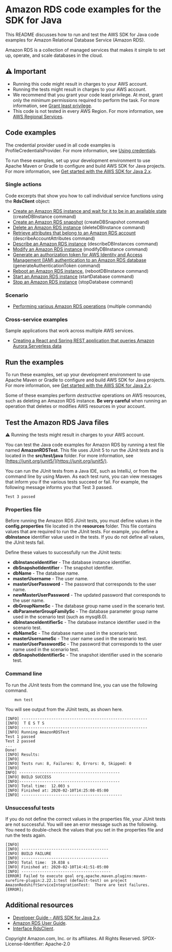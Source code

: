 # Amazon RDS code examples for the SDK for Java

This README discusses how to run and test the AWS SDK for Java code examples for Amazon Relational Database Service (Amazon RDS).

Amazon RDS is a collection of managed services that makes it simple to set up, operate, and scale databases in the cloud.

## ⚠️ Important
* Running this code might result in charges to your AWS account. 
* Running the tests might result in charges to your AWS account.
*  We recommend that you grant your code least privilege. At most, grant only the minimum permissions required to perform the task. For more information, see [Grant least privilege](https://docs.aws.amazon.com/IAM/latest/UserGuide/best-practices.html#grant-least-privilege). 
* This code is not tested in every AWS Region. For more information, see [AWS Regional Services](https://aws.amazon.com/about-aws/global-infrastructure/regional-product-services).

## Code examples

The credential provider used in all code examples is ProfileCredentialsProvider. For more information, see [Using credentials](https://docs.aws.amazon.com/sdk-for-java/latest/developer-guide/credentials.html).

To run these examples, set up your development environment to use Apache Maven or Gradle to configure and build AWS SDK for Java projects. For more information, 
see [Get started with the AWS SDK for Java 2.x](https://docs.aws.amazon.com/sdk-for-java/latest/developer-guide/get-started.html).

### Single actions

Code excerpts that show you how to call individual service functions using the **RdsClient** object: 

- [Create an Amazon RDS instance and wait for it to be in an available state](https://github.com/awsdocs/aws-doc-sdk-examples/blob/main/javav2/example_code/rds/src/main/java/com/example/rds/CreateDBInstance.java) (createDBInstance command)
- [Create an Amazon RDS snapshot](https://github.com/awsdocs/aws-doc-sdk-examples/blob/main/javav2/example_code/rds/src/main/java/com/example/rds/CreateDBSnapshot.java) (createDBSnapshot command)
- [Delete an Amazon RDS instance](https://github.com/awsdocs/aws-doc-sdk-examples/blob/main/javav2/example_code/rds/src/main/java/com/example/rds/DeleteDBInstance.java) (deleteDBInstance command)
- [Retrieve attributes that belong to an Amazon RDS account](https://github.com/awsdocs/aws-doc-sdk-examples/blob/main/javav2/example_code/rds/src/main/java/com/example/rds/DescribeAccountAttributes.java) (describeAccountAttributes command)
- [Describe an Amazon RDS instance](https://github.com/awsdocs/aws-doc-sdk-examples/blob/main/javav2/example_code/rds/src/main/java/com/example/rds/DescribeDBInstances.java) (describeDBInstances command)
- [Modify an Amazon RDS instance](https://github.com/awsdocs/aws-doc-sdk-examples/blob/main/javav2/example_code/rds/src/main/java/com/example/rds/ModifyDBInstance.java) (modifyDBInstance command)
- [Generate an authorization token for AWS Identity and Access Management (IAM) authentication to an Amazon RDS database](https://github.com/awsdocs/aws-doc-sdk-examples/blob/main/javav2/example_code/rds/src/main/java/com/example/rds/GenerateRDSAuthToken.java) (generateAuthenticationToken command)
- [Reboot an Amazon RDS instance.](https://github.com/awsdocs/aws-doc-sdk-examples/blob/main/javav2/example_code/rds/src/main/java/com/example/rds/RebootDBInstance.java) (rebootDBInstance command)
- [Start an Amazon RDS instance](https://github.com/awsdocs/aws-doc-sdk-examples/blob/main/javav2/example_code/rds/src/main/java/com/example/rds/startDatabase.java) (startDatabase command)
- [Stop an Amazon RDS instance](https://github.com/awsdocs/aws-doc-sdk-examples/blob/main/javav2/example_code/rds/src/main/java/com/example/rds/stopDatabase.java) (stopDatabase command)

### Scenario

- [Performing various Amazon RDS operations](https://github.com/awsdocs/aws-doc-sdk-examples/blob/main/javav2/example_code/dynamodb/src/main/java/com/example/dynamodb/RDSScenario.java) (multiple commands)

### Cross-service examples

Sample applications that work across multiple AWS services.

- [Creating a React and Spring REST application that queries Amazon Aurora Serverless data](https://github.com/awsdocs/aws-doc-sdk-examples/tree/main/javav2/usecases/Creating_Spring_RDS_%20Rest)

## Run the examples
To run these examples, set up your development environment to use Apache Maven or Gradle to configure and build AWS SDK for Java projects. For more information, 
see [Get started with the AWS SDK for Java 2.x](https://docs.aws.amazon.com/sdk-for-java/latest/developer-guide/get-started.html). 

Some of these examples perform *destructive* operations on AWS resources, such as deleting an Amazon RDS instance. **Be very careful** when running an operation that deletes or modifies AWS resources in your account.

## Test the Amazon RDS Java files

⚠️ Running the tests might result in charges to your AWS account.

You can test the Java code examples for Amazon RDS by running a test file named **AmazonRDSTest**. This file uses JUnit 5 to run the JUnit tests and is located in the **src/test/java** folder. For more information, see [https://junit.org/junit5/](https://junit.org/junit5/).

You can run the JUnit tests from a Java IDE, such as IntelliJ, or from the command line by using Maven. As each test runs, you can view messages that inform you if the various tests succeed or fail. For example, the following message informs you that Test 3 passed.

	Test 3 passed

 ### Properties file
Before running the Amazon RDS JUnit tests, you must define values in the **config.properties** file located in the **resources** folder. This file contains values that are required to run the JUnit tests. For example, you define a **dbInstance** identifier value used in the tests. If you do not define all values, the JUnit tests fail.

Define these values to successfully run the JUnit tests:

- **dbInstanceIdentifier** - The database instance identifier.   
- **dbSnapshotIdentifier** - The snapshot identifier.
- **dbName** - The database name.
- **masterUsername** - The user name.
- **masterUserPassword** - The password that corresponds to the user name.
- **newMasterUserPassword** - The updated password that corresponds to the user name.
- **dbGroupNameSc** - The database group name used in the scenario test.
- **dbParameterGroupFamilySc** - The database parameter group name used in the scenario test (such as mysql8.0).
- **dbInstanceIdentifierSc** - The database instance identifier used in the scenario test.
- **dbNameSc** - The database name used in the scenario test.
- **masterUsernameSc** - The user name used in the scenario test.
- **masterUserPasswordSc** - The password that corresponds to the user name used in the scenario test.
- **dbSnapshotIdentifierSc** - The snapshot identifier used in the scenario test.

### Command line
To run the JUnit tests from the command line, you can use the following command.

		mvn test

You will see output from the JUnit tests, as shown here.

	[INFO] -------------------------------------------------------
	[INFO]  T E S T S
	[INFO] -------------------------------------------------------
	[INFO] Running AmazonRDSTest
	Test 1 passed
	Test 2 passed
	...
	Done!
	[INFO] Results:
	[INFO]
	[INFO] Tests run: 8, Failures: 0, Errors: 0, Skipped: 0
	[INFO]
	INFO] --------------------------------------------
	[INFO] BUILD SUCCESS
	[INFO]--------------------------------------------
	[INFO] Total time:  12.003 s
	[INFO] Finished at: 2020-02-10T14:25:08-05:00
	[INFO] --------------------------------------------

### Unsuccessful tests

If you do not define the correct values in the properties file, your JUnit tests are not successful. You will see an error message such as the following. You need to double-check the values that you set in the properties file and run the tests again.

	[INFO]
	[INFO] --------------------------------------
	[INFO] BUILD FAILURE
	[INFO] --------------------------------------
	[INFO] Total time:  19.038 s
	[INFO] Finished at: 2020-02-10T14:41:51-05:00
	[INFO] ---------------------------------------
	[ERROR] Failed to execute goal org.apache.maven.plugins:maven-surefire-plugin:2.22.1:test (default-test) on project AmazonRedshiftServiceIntegrationTest:  There are test failures.
	[ERROR];
	
## Additional resources
* [Developer Guide - AWS SDK for Java 2.x](https://docs.aws.amazon.com/sdk-for-java/latest/developer-guide/get-started.html).
* [Amazon RDS User Guide](https://docs.aws.amazon.com/AmazonRDS/latest/UserGuide/Welcome.html).
* [Interface RdsClient](https://sdk.amazonaws.com/java/api/latest/software/amazon/awssdk/services/rds/RdsClient.html).

Copyright Amazon.com, Inc. or its affiliates. All Rights Reserved. SPDX-License-Identifier: Apache-2.0	
	

